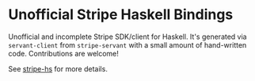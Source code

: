 # Unofficial Stripe Haskell Bindings

Unofficial and incomplete Stripe SDK/client for Haskell. It's generated via `servant-client` from `stripe-servant` with a small amount of hand-written code. Contributions are welcome!

See [stripe-hs](stripe-hs) for more details.
